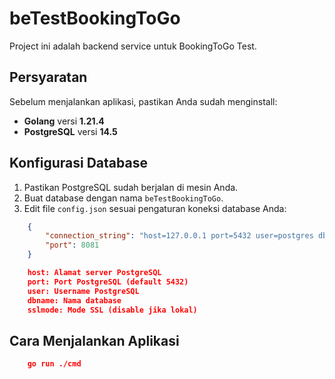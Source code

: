 # beTestBookingToGo

Project ini adalah backend service untuk BookingToGo Test.

## Persyaratan

Sebelum menjalankan aplikasi, pastikan Anda sudah menginstall:

- **Golang** versi **1.21.4**
- **PostgreSQL** versi **14.5**

## Konfigurasi Database

1. Pastikan PostgreSQL sudah berjalan di mesin Anda.
2. Buat database dengan nama `beTestBookingToGo`.
3. Edit file `config.json` sesuai pengaturan koneksi database Anda:

```json
	{
		"connection_string": "host=127.0.0.1 port=5432 user=postgres dbname=beTestBookingToGo sslmode=disable",
		"port": 8081
	}

```

```json
	host: Alamat server PostgreSQL
	port: Port PostgreSQL (default 5432)
	user: Username PostgreSQL
	dbname: Nama database
	sslmode: Mode SSL (disable jika lokal)
```

## Cara Menjalankan Aplikasi

```json
	go run ./cmd 
```
